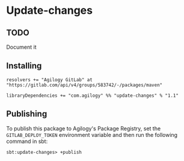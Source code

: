 # Update-changes

## TODO

Document it

## Installing

```
resolvers += "Agilogy GitLab" at "https://gitlab.com/api/v4/groups/583742/-/packages/maven"

libraryDependencies += "com.agilogy" %% "update-changes" % "1.1"
```

## Publishing

To publish this package to Agilogy's Package Registry, set the `GITLAB_DEPLOY_TOKEN` environment variable and then run the following command in sbt:

```
sbt:update-changes> +publish
```
